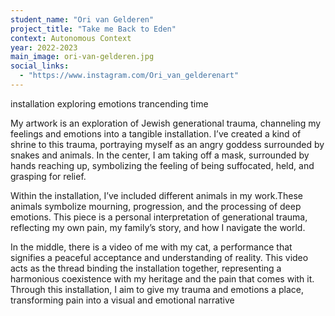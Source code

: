 ```yaml
---
student_name: "Ori van Gelderen"
project_title: "Take me Back to Eden"
context: Autonomous Context
year: 2022-2023
main_image: ori-van-gelderen.jpg
social_links:
  - "https://www.instagram.com/Ori_van_gelderenart"
---
```

installation exploring emotions trancending time


My artwork is an exploration of Jewish generational trauma, channeling my feelings and emotions into a tangible installation. I’ve created a kind of shrine to this trauma, portraying myself as an angry goddess surrounded by snakes and animals. In the center, I am taking off a mask, surrounded by hands reaching up, symbolizing the feeling of being suffocated, held, and grasping for relief. 

Within the installation, I’ve included different animals in my work.These animals symbolize mourning, progression, and the processing of deep emotions. This piece is a personal interpretation of generational trauma, reflecting my own pain, my family’s story, and how I navigate the world. 

In the middle, there is a video of me with my cat, a performance that signifies a peaceful acceptance and understanding of reality. This video acts as the thread binding the installation together, representing a harmonious coexistence with my heritage and the pain that comes with it. Through this installation, I aim to give my trauma and emotions a place, transforming pain into a visual and emotional narrative